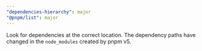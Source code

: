 ```yaml
---
"dependencies-hierarchy": major
"@pnpm/list": major
---
```


Look for dependencies at the correct location.
The dependency paths have changed in the `node_modules` created by pnpm v5.
